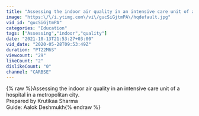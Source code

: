 ```yaml
---
title: "Assessing the indoor air quality in an intensive care unit of a hospital in a metropolitan city."
image: "https:\/\/i.ytimg.com\/vi\/gucSiGjtmPA\/hqdefault.jpg"
vid_id: "gucSiGjtmPA"
categories: "Education"
tags: ["Assessing","indoor","quality"]
date: "2021-10-13T21:53:27+03:00"
vid_date: "2020-05-28T09:53:49Z"
duration: "PT22M6S"
viewcount: "29"
likeCount: "2"
dislikeCount: "0"
channel: "CARBSE"
---
```

{% raw %}Assessing the indoor air quality in an intensive care unit of a hospital in a metropolitan city.<br />Prepared by Krutikaa Sharma <br />Guide: Aalok Deshmukh{% endraw %}
